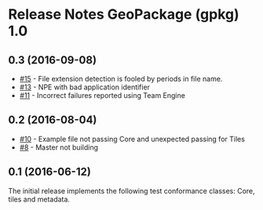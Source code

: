# Release Notes GeoPackage (gpkg) 1.0

## 0.3 (2016-09-08)
  - [#15](https://github.com/opengeospatial/ets-gpkg10/issues/15) - File extension detection is fooled by periods in file name.
  - [#13](https://github.com/opengeospatial/ets-gpkg10/issues/13) - NPE with bad application identifier
  - [#11](https://github.com/opengeospatial/ets-gpkg10/issues/11) - Incorrect failures reported using Team Engine 

## 0.2 (2016-08-04)
 - [#10](https://github.com/opengeospatial/ets-gpkg10/issues/10) - Example file not passing Core and unexpected passing for Tiles
  - [#8](https://github.com/opengeospatial/ets-gpkg10/issues/8) - Master not building 

## 0.1 (2016-06-12)
The initial release implements the following test conformance classes: Core, tiles and metadata.
 

